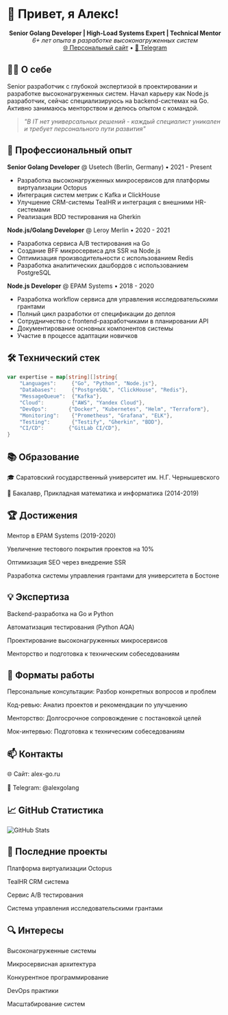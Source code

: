 # 👋 Привет, я Алекс!

<div align="center">
  <strong>Senior Golang Developer | High-Load Systems Expert | Technical Mentor</strong><br>
  <em>6+ лет опыта в разработке высоконагруженных систем</em>
</div>

<div align="center">
  <a href="https://alex-go.ru">🌐 Персональный сайт</a> •
  <a href="https://t.me/alexgolang">💬 Telegram</a>
</div>

## 👨‍💻 О себе

Senior разработчик с глубокой экспертизой в проектировании и разработке высоконагруженных систем. Начал карьеру как Node.js разработчик, сейчас специализируюсь на backend-системах на Go. Активно занимаюсь менторством и делюсь опытом с командой.

> *"В IT нет универсальных решений - каждый специалист уникален и требует персонального пути развития"*

## 💼 Профессиональный опыт

**Senior Golang Developer** @ Usetech (Berlin, Germany) • 2021 - Present
- Разработка высоконагруженных микросервисов для платформы виртуализации Octopus
- Интеграция систем метрик с Kafka и ClickHouse
- Улучшение CRM-системы TealHR и интеграция с внешними HR-системами
- Реализация BDD тестирования на Gherkin

**Node.js/Golang Developer** @ Leroy Merlin • 2020 - 2021
- Разработка сервиса A/B тестирования на Go
- Создание BFF микросервиса для SSR на Node.js
- Оптимизация производительности с использованием Redis
- Разработка аналитических дашбордов с использованием PostgreSQL

**Node.js Developer** @ EPAM Systems • 2018 - 2020
- Разработка workflow сервиса для управления исследовательскими грантами
- Полный цикл разработки от спецификации до деплоя
- Сотрудничество с frontend-разработчиками в планировании API
- Документирование основных компонентов системы
- Участие в процессе адаптации новичков

## 🛠 Технический стек

```go
var expertise = map[string][]string{
    "Languages":     {"Go", "Python", "Node.js"},
    "Databases":     {"PostgreSQL", "ClickHouse", "Redis"},
    "MessageQueue":  {"Kafka"},
    "Cloud":         {"AWS", "Yandex Cloud"},
    "DevOps":       {"Docker", "Kubernetes", "Helm", "Terraform"},
    "Monitoring":    {"Prometheus", "Grafana", "ELK"},
    "Testing":       {"Testify", "Gherkin", "BDD"},
    "CI/CD":        {"GitLab CI/CD"},
}
```

## 📚 Образование

🎓 Саратовский государственный университет им. Н.Г. Чернышевского

📖 Бакалавр, Прикладная математика и информатика (2014-2019)

## 🏆 Достижения

Ментор в EPAM Systems (2019-2020)

Увеличение тестового покрытия проектов на 10%

Оптимизация SEO через внедрение SSR

Разработка системы управления грантами для университета в Бостоне

## 💡 Экспертиза

Backend-разработка на Go и Python

Автоматизация тестирования (Python AQA)

Проектирование высоконагруженных микросервисов

Менторство и подготовка к техническим собеседованиям

## 🎯 Форматы работы

Персональные консультации: Разбор конкретных вопросов и проблем

Код-ревью: Анализ проектов и рекомендации по улучшению

Менторство: Долгосрочное сопровождение с постановкой целей

Мок-интервью: Подготовка к техническим собеседованиям

## 📫 Контакты

🌐 Сайт: alex-go.ru

📱 Telegram: @alexgolang

## 📈 GitHub Статистика

<img src="https://github-readme-stats.vercel.app/api?username=atitov96&show_icons=true&theme=dark" alt="GitHub Stats">

## 🌟 Последние проекты

Платформа виртуализации Octopus

TealHR CRM система

Сервис A/B тестирования

Система управления исследовательскими грантами

## 🔍 Интересы

Высоконагруженные системы

Микросервисная архитектура

Конкурентное программирование

DevOps практики

Масштабирование систем

